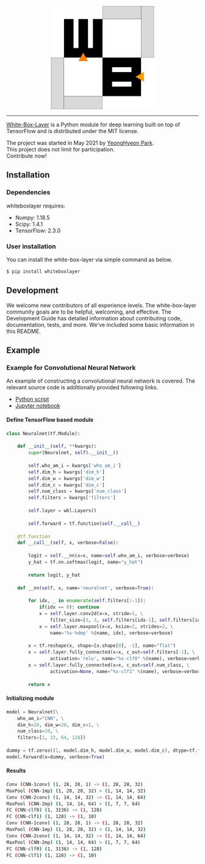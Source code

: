 <div align="center">
  <p>
    <img src="misc/wblayer-logo.png" width="270">
  </p>
</div>  

---
<a href="https://github.com/YeongHyeon/white-box-layer">White-Box-Layer</a> is a Python module for deep learning built on top of TensorFlow and is distributed under the MIT license.  

The project was started in May 2021 by <a href="https://github.com/YeongHyeon">YeongHyeon Park</a>.  
This project does not limit for participation.  
Contribute now!  

## Installation

### Dependencies
whiteboxlayer requires:
* Numpy: 1.18.5  
* Scipy: 1.4.1  
* TensorFlow: 2.3.0  

### User installation
You can install the white-box-layer via simple command as below.  
``` sh
$ pip install whiteboxlayer
```

## Development
We welcome new contributors of all experience levels. The white-box-layer community goals are to be helpful, welcoming, and effective. The Development Guide has detailed information about contributing code, documentation, tests, and more. We've included some basic information in this README.

## Example

### Example for Convolutional Neural Network
An example of constructing a convolutional neural network is covered. The relevant source code is additionally provided following links.  
* <a href="https://github.com/YeongHyeon/white-box-layer/blob/master/examples/example_cnn.py">Python script</a>  
* <a href="https://github.com/YeongHyeon/white-box-layer/blob/master/examples/example_cnn.ipynb">Jupyter notebook</a>  

#### Define TensorFlow based module
``` python
class Neuralnet(tf.Module):

    def __init__(self, **kwargs):
        super(Neuralnet, self).__init__()

        self.who_am_i = kwargs['who_am_i']
        self.dim_h = kwargs['dim_h']
        self.dim_w = kwargs['dim_w']
        self.dim_c = kwargs['dim_c']
        self.num_class = kwargs['num_class']
        self.filters = kwargs['filters']

        self.layer = wbl.Layers()

        self.forward = tf.function(self.__call__)

    @tf.function
    def __call__(self, x, verbose=False):

        logit = self.__nn(x=x, name=self.who_am_i, verbose=verbose)
        y_hat = tf.nn.softmax(logit, name="y_hat")

        return logit, y_hat

    def __nn(self, x, name='neuralnet', verbose=True):

        for idx, _ in enumerate(self.filters[:-1]):
            if(idx == 0): continue
            x = self.layer.conv2d(x=x, stride=1, \
                filter_size=[3, 3, self.filters[idx-1], self.filters[idx]], activation='relu', name='%s-%dconv' %(name, idx), verbose=verbose)
            x = self.layer.maxpool(x=x, ksize=2, strides=2, \
                name='%s-%dmp' %(name, idx), verbose=verbose)

        x = tf.reshape(x, shape=[x.shape[0], -1], name="flat")
        x = self.layer.fully_connected(x=x, c_out=self.filters[-1], \
                activation='relu', name="%s-clf0" %(name), verbose=verbose)
        x = self.layer.fully_connected(x=x, c_out=self.num_class, \
                activation=None, name="%s-clf1" %(name), verbose=verbose)

        return x
```

#### Initializing module
``` python
model = Neuralnet(\
    who_am_i="CNN", \
    dim_h=28, dim_w=28, dim_c=1, \
    num_class=10, \
    filters=[1, 32, 64, 128])

dummy = tf.zeros((1, model.dim_h, model.dim_w, model.dim_c), dtype=tf.float32)
model.forward(x=dummy, verbose=True)
```

#### Results
``` sh
Conv (CNN-1conv) (1, 28, 28, 1) -> (1, 28, 28, 32)
MaxPool (CNN-1mp) (1, 28, 28, 32) > (1, 14, 14, 32)
Conv (CNN-2conv) (1, 14, 14, 32) -> (1, 14, 14, 64)
MaxPool (CNN-2mp) (1, 14, 14, 64) > (1, 7, 7, 64)
FC (CNN-clf0) (1, 3136) -> (1, 128)
FC (CNN-clf1) (1, 128) -> (1, 10)
Conv (CNN-1conv) (1, 28, 28, 1) -> (1, 28, 28, 32)
MaxPool (CNN-1mp) (1, 28, 28, 32) > (1, 14, 14, 32)
Conv (CNN-2conv) (1, 14, 14, 32) -> (1, 14, 14, 64)
MaxPool (CNN-2mp) (1, 14, 14, 64) > (1, 7, 7, 64)
FC (CNN-clf0) (1, 3136) -> (1, 128)
FC (CNN-clf1) (1, 128) -> (1, 10)
```
